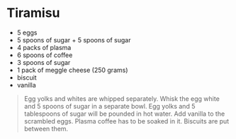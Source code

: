 # Tiramisu 

- 5 eggs
- 5 spoons of sugar + 5 spoons of sugar
- 4 packs of plasma
- 6 spoons of coffee
- 3 spoons of sugar
- 1 pack of meggle cheese (250 grams)
- biscuit
- vanilla

>Egg yolks and whites are whipped separately.
Whisk the egg white and 5 spoons of sugar in a separate bowl.
Egg yolks and 5 tablespoons of sugar will be pounded in hot water.
Add vanilla to the scrambled eggs.
Plasma coffee has to be soaked in it.
Biscuits are put between them.
